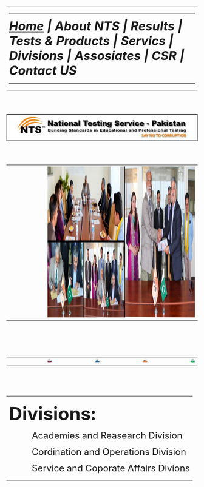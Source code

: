 <html>
<head>
<title></title>    
</head>
<body>
<table width="100%">
<tr>
    <td><hr size="5px" color="purple"><font size=6><i><b><a href="15-may-18.html"> Home</a> | About NTS | Results | Tests & Products | Servics | Divisions | Assosiates | CSR | Contact US</b></i></font><hr size="5px" color="purple"></td>
</tr>
</table><br><br>  
    
<table border="1" width="100%">
<tr>
    <td><img width="100%" src="21.jpg"></td>
</tr>       
</table><br><br>
            

<table>
<tr>
<td width="20%"></td>    
    <td><img width="100%" height="400" src="nut.jpg"></td></tr></table><br><br><br><br>    
<table>
<tr>    
     <td width="20%"></td>
     <td><img src="Tests.png"></td>   
     <td width="20%"></td>
     <td><img src="List.png"></td>    
     <td width="20%"></td>
     <td><img src="Results.png"></td>    
     <td width="20%"></td>
     <td><img src="NewsFeed.png"></td>    
</tr>   
</table><br><br><br>
<table>
<tr>
<td>
    <p><b><font size=10>Divisions:</font></b></p>
    <p style="margin-left: 60px"><font size=5>Academies and Reasearch Division</font></p>
    <p style="margin-left: 60px"><font size=5>Cordination and Operations Division</font></p>
    <p style="margin-left: 60px"><font size=5>Service and Coporate Affairs Divions</font></p>
</td>        
</tr>    
</table>    
    
    
</body>
</html>
